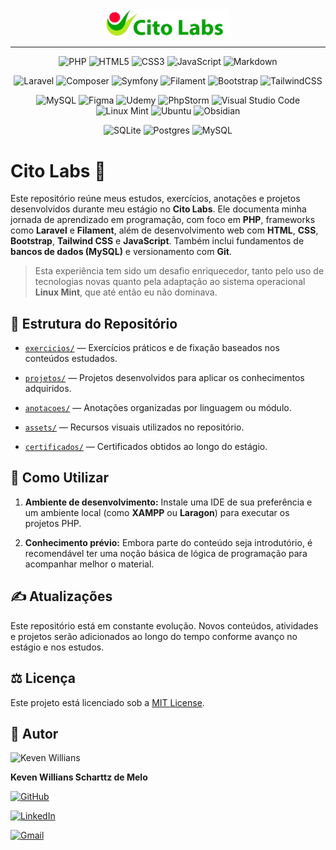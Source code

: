 <div align="center">
  <img src="./assets/cito-labs-logo.png" alt="Logo do Cito Labs" width="200"/>
</div>

---
<div align="center">

<!-- Linguagens -->
![PHP](https://img.shields.io/badge/php-%23777BB4.svg?style=for-the-badge&logo=php&logoColor=white)
![HTML5](https://img.shields.io/badge/html5-%23E34F26.svg?style=for-the-badge&logo=html5&logoColor=white)
![CSS3](https://img.shields.io/badge/css3-%231572B6.svg?style=for-the-badge&logo=css3&logoColor=white)
![JavaScript](https://img.shields.io/badge/javascript-%23323330.svg?style=for-the-badge&logo=javascript&logoColor=%23F7DF1E)
![Markdown](https://img.shields.io/badge/markdown-%23000000.svg?style=for-the-badge&logo=markdown&logoColor=white)

<!-- Frameworks -->
![Laravel](https://img.shields.io/badge/laravel-%23FF2D20.svg?style=for-the-badge&logo=laravel&logoColor=white)
![Composer](https://img.shields.io/badge/composer-4E342E?style=for-the-badge&logo=composer&logoColor=white)
![Symfony](https://img.shields.io/badge/symfony-%23000000.svg?style=for-the-badge&logo=symfony&logoColor=white)
![Filament](https://img.shields.io/badge/Filament-FFAA00?style=for-the-badge&logoColor=%23000000)
![Bootstrap](https://img.shields.io/badge/bootstrap-%238511FA.svg?style=for-the-badge&logo=bootstrap&logoColor=white)
![TailwindCSS](https://img.shields.io/badge/tailwindcss-%2338B2AC.svg?style=for-the-badge&logo=tailwind-css&logoColor=white)

<!-- Ferramentas e Plataformas -->
![MySQL](https://img.shields.io/badge/mysql-4479A1.svg?style=for-the-badge&logo=mysql&logoColor=white)
![Figma](https://img.shields.io/badge/figma-%23F24E1E.svg?style=for-the-badge&logo=figma&logoColor=white)
![Udemy](https://img.shields.io/badge/Udemy-A435F0?style=for-the-badge&logo=Udemy&logoColor=white)
![PhpStorm](https://img.shields.io/badge/phpstorm-143?style=for-the-badge&logo=phpstorm&logoColor=black&color=black&labelColor=darkorchid)
![Visual Studio Code](https://img.shields.io/badge/Visual%20Studio%20Code-0078d7.svg?style=for-the-badge&logo=visual-studio-code&logoColor=white)
![Linux Mint](https://img.shields.io/badge/Linux%20Mint-87CF3E?style=for-the-badge&logo=Linux%20Mint&logoColor=white)
![Ubuntu](https://img.shields.io/badge/Ubuntu-E95420?style=for-the-badge&logo=ubuntu&logoColor=white)
![Obsidian](https://img.shields.io/badge/Obsidian-%23483699.svg?style=for-the-badge&logo=obsidian&logoColor=white)

<!-- Bancos de dados -->
![SQLite](https://img.shields.io/badge/sqlite-%2307405e.svg?style=for-the-badge&logo=sqlite&logoColor=white)
![Postgres](https://img.shields.io/badge/postgres-%23316192.svg?style=for-the-badge&logo=postgresql&logoColor=white)
![MySQL](https://img.shields.io/badge/mysql-4479A1.svg?style=for-the-badge&logo=mysql&logoColor=white)

</div>

# Cito Labs 🔬

Este repositório reúne meus estudos, exercícios, anotações e projetos desenvolvidos durante meu estágio no **Cito Labs**. Ele documenta minha jornada de aprendizado em programação, com foco em **PHP**, frameworks como **Laravel** e **Filament**, além de desenvolvimento web com **HTML**, **CSS**, **Bootstrap**, **Tailwind CSS** e **JavaScript**. Também inclui fundamentos de **bancos de dados (MySQL)** e versionamento com **Git**.

> Esta experiência tem sido um desafio enriquecedor, tanto pelo uso de tecnologias novas quanto pela adaptação ao sistema operacional **Linux Mint**, que até então eu não dominava.

## 📁 Estrutura do Repositório

- [`exercicios/`](exercicios) — Exercícios práticos e de fixação baseados nos conteúdos estudados.  

- [`projetos/`](projetos) — Projetos desenvolvidos para aplicar os conhecimentos adquiridos.  

- [`anotacoes/`](anotacoes) — Anotações organizadas por linguagem ou módulo.  

- [`assets/`](assets) — Recursos visuais utilizados no repositório.  

- [`certificados/`](certificados) — Certificados obtidos ao longo do estágio.  

## 🚀 Como Utilizar

1. **Ambiente de desenvolvimento:** Instale uma IDE de sua preferência e um ambiente local (como **XAMPP** ou **Laragon**) para executar os projetos PHP.  

2. **Conhecimento prévio:** Embora parte do conteúdo seja introdutório, é recomendável ter uma noção básica de lógica de programação para acompanhar melhor o material.

## ✍️ Atualizações

Este repositório está em constante evolução. Novos conteúdos, atividades e projetos serão adicionados ao longo do tempo conforme avanço no estágio e nos estudos.

## ⚖️ Licença

Este projeto está licenciado sob a [MIT License](LICENSE).

## 👤 Autor

<img src="https://avatars.githubusercontent.com/u/149530293?s=400&u=0b592ae0904b7e03854899df31f95d073194f9cf&v=4" width="100px;" alt="Keven Willians"/>

**Keven Willians Scharttz de Melo**

[![GitHub](https://img.shields.io/badge/-kevenscharttz-black?style=flat-square&logo=GitHub&logoColor=white)](https://github.com/kevenscharttz)  

[![LinkedIn](https://img.shields.io/badge/-kevenscharttz-blue?style=flat-square&logo=Linkedin&logoColor=white)](https://www.linkedin.com/in/kevenscharttz/)  

[![Gmail](https://img.shields.io/badge/-kevenscha@gmail.com-c14438?style=flat-square&logo=Gmail&logoColor=white)](mailto:kevenscha@gmail.com)
